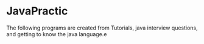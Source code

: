 # JavaPractic
The following programs are created from Tutorials, java interview questions, and getting to know the java language.e
